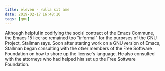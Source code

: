 ```yaml
---
title: eleven - Nulla sit ame
date: 2019-02-17 16:48:10
tags: [gnu]
---
```

Although helpful in codifying the social contract of the Emacs Commune, the Emacs 15 license remained too "informal" for the purposes of the GNU Project, Stallman says. Soon after starting work on a GNU version of Emacs, Stallman began consulting with the other members of the Free Software Foundation on how to shore up the license's language. He also consulted with the attorneys who had helped him set up the Free Software Foundation.